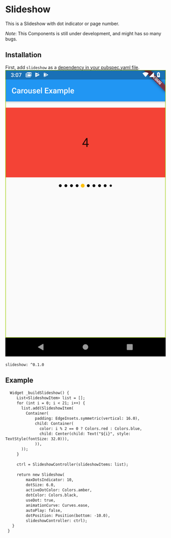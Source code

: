 # Slideshow

This is a Slideshow with dot indicator or page number.

*Note*: This Components is still under development, and  might has so many bugs.

## Installation


First, add `slideshow` as a [dependency in your pubspec.yaml file](https://flutter.io/platform-plugins/).
![alt text](https://github.com/Suzaku10/slideshow/blob/master/image_sample/Screenshot_1564128434.png "Example")
```
slideshow: ^0.1.0
```

## Example
```
  Widget _buildSlideshow() {
     List<SlideshowItem> list = [];
     for (int i = 0; i < 21; i++) {
       list.add(SlideshowItem(
         Container(
             padding: EdgeInsets.symmetric(vertical: 16.0),
             child: Container(
               color: i % 2 == 0 ? Colors.red : Colors.blue,
               child: Center(child: Text("${i}", style: TextStyle(fontSize: 32.0))),
             )),
       ));
     }

     ctrl = SlideshowController(slideshowItems: list);

     return new Slideshow(
         maxDotsIndicator: 10,
         dotSize: 6.0,
         activeDotColor: Colors.amber,
         dotColor: Colors.black,
         useDot: true,
         animationCurve: Curves.ease,
         autoPlay: false,
         dotPosition: Position(bottom: -10.0),
         slideshowController: ctrl);
   }
 }
```